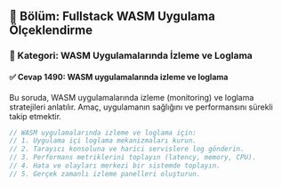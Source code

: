 ## 📘 Bölüm: Fullstack WASM Uygulama Ölçeklendirme
### 🔹 Kategori: WASM Uygulamalarında İzleme ve Loglama
#### ✅ Cevap 1490: WASM uygulamalarında izleme ve loglama

Bu soruda, WASM uygulamalarında izleme (monitoring) ve loglama stratejileri anlatılır. Amaç, uygulamanın sağlığını ve performansını sürekli takip etmektir.

```rust
// WASM uygulamalarında izleme ve loglama için:
// 1. Uygulama içi loglama mekanizmaları kurun.
// 2. Tarayıcı konsoluna ve harici servislere log gönderin.
// 3. Performans metriklerini toplayın (latency, memory, CPU).
// 4. Hata ve olayları merkezi bir sistemde toplayın.
// 5. Gerçek zamanlı izleme panelleri oluşturun.
```
